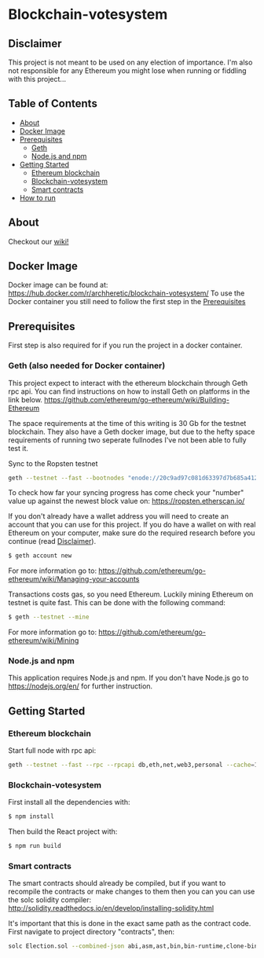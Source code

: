 # Blockchain-votesystem

## Disclaimer
This project is not meant to be used on any election of importance.
I'm also not responsible for any Ethereum you might lose when running or fiddling with this project...

## Table of Contents
- [About](#about)
- [Docker Image](#docker-image)
- [Prerequisites](#prerequisites)
    - [Geth](#geth)
    - [Node.js and npm](#Node.jsandnpm)
- [Getting Started](#getting-started)
    - [Ethereum blockchain](#ethereumblockchain)
    - [Blockchain-votesystem](#blockchain-votesystem)
    - [Smart contracts](#smartcontracts)
- [How to run](#how-to-run)

## About
Checkout our [wiki!](https://github.com/Archheretic/blockchain-votesystem/wiki)

## Docker Image

Docker image can be found at: https://hub.docker.com/r/archheretic/blockchain-votesystem/
To use the Docker container you still need to follow the first step in the [Prerequisites](#prerequisites)

## Prerequisites

First step is also required for if you run the project in a docker container.

### Geth (also needed for Docker container)
This project expect to interact with the ethereum blockchain through Geth rpc api.
You can find instructions on how to install Geth on platforms in the link below. 
https://github.com/ethereum/go-ethereum/wiki/Building-Ethereum

The space requirements at the time of this writing is 30 Gb for the testnet blockchain. 
They also have a Geth docker image, but due to the hefty space requirements of running two seperate fullnodes 
I've not been able to fully test it.

Sync to the Ropsten testnet
```sh
geth --testnet --fast --bootnodes "enode://20c9ad97c081d63397d7b685a412227a40e23c8bdc6688c6f37e97cfbc22d2b4d1db1510d8f61e6a8866ad7f0e17c02b14182d37ea7c3c8b9c2683aeb6b733a1@52.169.14.227:30303,enode://6ce05930c72abc632c58e2e4324f7c7ea478cec0ed4fa2528982cf34483094e9cbc9216e7aa349691242576d552a2a56aaeae426c5303ded677ce455ba1acd9d@13.84.180.240:30303"
```
To check how far your syncing progress has come check your "number" value up against the newest block value on:
https://ropsten.etherscan.io/

If you don't already have a wallet address you will need to create an account that you can use for this project.
If you do have a wallet on with real Ethereum on your computer, make sure do the required research before you continue (read [Disclaimer](#disclaimer)).
```sh
$ geth account new
```
For more information go to:
https://github.com/ethereum/go-ethereum/wiki/Managing-your-accounts

Transactions costs gas, so you need Ethereum. Luckily mining Ethereum on testnet is quite fast.
This can be done with the following command:
```sh
$ geth --testnet --mine 
```
For more information go to:
https://github.com/ethereum/go-ethereum/wiki/Mining

### Node.js and npm 
This application requires Node.js and npm. If you don't have Node.js go to https://nodejs.org/en/ for further instruction.


## Getting Started

### Ethereum blockchain

Start full node with rpc api:
```sh
geth --testnet --fast --rpc --rpcapi db,eth,net,web3,personal --cache=1024  --rpcport 8545 --rpcaddr 127.0.0.1 --rpccorsdomain "*" --bootnodes "enode://20c9ad97c081d63397d7b685a412227a40e23c8bdc6688c6f37e97cfbc22d2b4d1db1510d8f61e6a8866ad7f0e17c02b14182d37ea7c3c8b9c2683aeb6b733a1@52.169.14.227:30303,enode://6ce05930c72abc632c58e2e4324f7c7ea478cec0ed4fa2528982cf34483094e9cbc9216e7aa349691242576d552a2a56aaeae426c5303ded677ce455ba1acd9d@13.84.180.240:30303"
```

### Blockchain-votesystem
First install all the dependencies with:
```sh
$ npm install
```

Then build the React project with:
```sh
$ npm run build
```

### Smart contracts
The smart contracts should already be compiled, but if you want to recompile the contracts or make changes to them
then you can you can use the solc solidity compiler: 
http://solidity.readthedocs.io/en/develop/installing-solidity.html
 
It's important that this is done in the exact same path as the contract code.
First navigate to project directory "contracts", then:
```sh
solc Election.sol --combined-json abi,asm,ast,bin,bin-runtime,clone-bin,devdoc,interface,opcodes,srcmap,srcmap-runtime,userdoc > contracts.json
```
